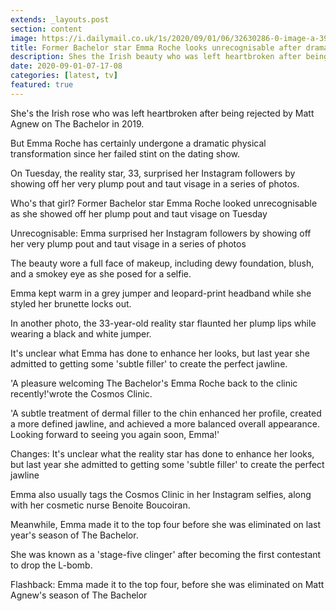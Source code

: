 ```yaml
---
extends: _layouts.post
section: content
image: https://i.dailymail.co.uk/1s/2020/09/01/06/32630286-0-image-a-39_1598939048380.jpg 
title: Former Bachelor star Emma Roche looks unrecognisable after dramatic transformation 
description: Shes the Irish beauty who was left heartbroken after being rejected by Matt Agnew on The Bachelor in 2019. 
date: 2020-09-01-07-17-08 
categories: [latest, tv] 
featured: true 
--- 
```

She's the Irish rose who was left heartbroken after being rejected by Matt Agnew on The Bachelor in 2019.

But Emma Roche has certainly undergone a dramatic physical transformation since her failed stint on the dating show.

On Tuesday, the reality star, 33, surprised her Instagram followers by showing off her very plump pout and taut visage in a series of photos.

Who's that girl? Former Bachelor star Emma Roche looked unrecognisable as she showed off her plump pout and taut visage on Tuesday

Unrecognisable: Emma surprised her Instagram followers by showing off her very plump pout and taut visage in a series of photos

The beauty wore a full face of makeup, including dewy foundation, blush, and a smokey eye as she posed for a selfie.

Emma kept warm in a grey jumper and leopard-print headband while she styled her brunette locks out.

In another photo, the 33-year-old reality star flaunted her plump lips while wearing a black and white jumper.

It's unclear what Emma has done to enhance her looks, but last year she admitted to getting some 'subtle filler' to create the perfect jawline. 

'A pleasure welcoming The Bachelor's Emma Roche back to the clinic recently!'wrote the Cosmos Clinic.

'A subtle treatment of dermal filler to the chin enhanced her profile, created a more defined jawline, and achieved a more balanced overall appearance. Looking forward to seeing you again soon, Emma!' 

Changes: It's unclear what the reality star has done to enhance her looks, but last year she admitted to getting some 'subtle filler' to create the perfect jawline

Emma also usually tags the Cosmos Clinic in her Instagram selfies, along with her cosmetic nurse Benoite Boucoiran.

Meanwhile, Emma made it to the top four before she was eliminated on last year's season of The Bachelor.

She was known as a 'stage-five clinger' after becoming the first contestant to drop the L-bomb.

Flashback: Emma made it to the top four, before she was eliminated on Matt Agnew's season of The Bachelor

